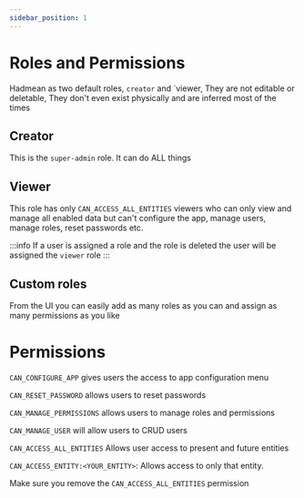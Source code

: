 ```yaml
---
sidebar_position: 1
---
```


# Roles and Permissions

Hadmean as two default roles, `creator` and `viewer, They are not editable or deletable, They don't even exist physically and are inferred most of the times

## Creator
This is the `super-admin` role. It can do ALL things

## Viewer 
This role has only `CAN_ACCESS_ALL_ENTITIES` viewers who can only view and manage all enabled data but can't configure the app, manage users, manage roles, reset passwords etc.

:::info
If a user is assigned a role and the role is deleted the user will be assigned the `viewer` role
:::

## Custom roles
From the UI you can easily add as many roles as you can and assign as many permissions as you like

# Permissions 
`CAN_CONFIGURE_APP` gives users the access to app configuration menu

`CAN_RESET_PASSWORD` allows users to reset passwords

`CAN_MANAGE_PERMISSIONS` allows users to manage roles and permissions

`CAN_MANAGE_USER` will allow users to CRUD users

`CAN_ACCESS_ALL_ENTITIES` Allows user access to present and future entities

`CAN_ACCESS_ENTITY:<YOUR_ENTITY>`: Allows access to only that entity.

Make sure you remove the `CAN_ACCESS_ALL_ENTITIES` permission
